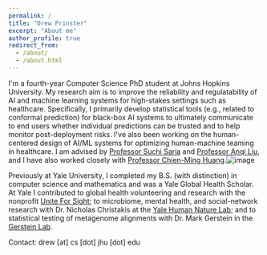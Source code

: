 ```yaml
---
permalink: /
title: "Drew Prinster"
excerpt: "About me"
author_profile: true
redirect_from: 
  - /about/
  - /about.html
---
```

I'm a fourth-year Computer Science PhD student at Johns Hopkins University. My research aim is to improve the reliability and regulatability of AI and machine learning systems for high-stakes settings such as healthcare. Specifically, I primarily develop statistical tools (e.g., related to conformal prediction) for black-box AI systems to ultimately communicate to end users whether individual predictions can be trusted and to help monitor post-deployment risks. I've also been working on the human-centered design of AI/ML systems for optimizing human-machine teaming in healthcare. I am advised by [Professor Suchi Saria](https://suchisaria.jhu.edu/) and [Professor Anqi Liu](https://anqiliu-ai.github.io/), and I have also worked closely with [Professor Chien-Ming Huang](https://www.cs.jhu.edu/~cmhuang/).![image](https://github.com/user-attachments/assets/167e4e61-f3d2-4272-8faa-ffe01d4bf719)

Previously at Yale University, I completed my B.S. (with distinction) in computer science and mathematics and was a Yale Global Health Scholar. At Yale I contributed to global health volunteering and research with the nonprofit [Unite For Sight](https://uniteforsight.org/); to microbiome, mental health, and social-network research with Dr. Nicholas Christakis at the [Yale Human Nature Lab](https://humannaturelab.net/); and to statistical testing of metagenome alignments with Dr. Mark Gerstein in the [Gerstein Lab](http://www.gersteinlab.org/).

Contact: drew [at] cs [dot] jhu [dot] edu

